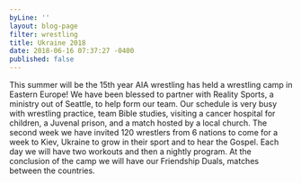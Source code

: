 ```yaml
---
byLine: ''
layout: blog-page
filter: wrestling
title: Ukraine 2018
date: 2018-06-16 07:37:27 -0400
published: false
---
```

This summer will be the 15th year AIA wrestling has held a wrestling camp in Eastern Europe! We have been blessed to partner with Reality Sports, a ministry out of Seattle, to help form our team. Our schedule is very busy with wrestling practice, team Bible studies, visiting a cancer hospital for children, a Juvenal prison, and a match hosted by a local church. The second week we have invited 120 wrestlers from 6 nations to come for a week to Kiev, Ukraine to grow in their sport and to hear the Gospel. Each day we will have two workouts and then a nightly program. At the conclusion of the camp we will have our Friendship Duals, matches between the countries.